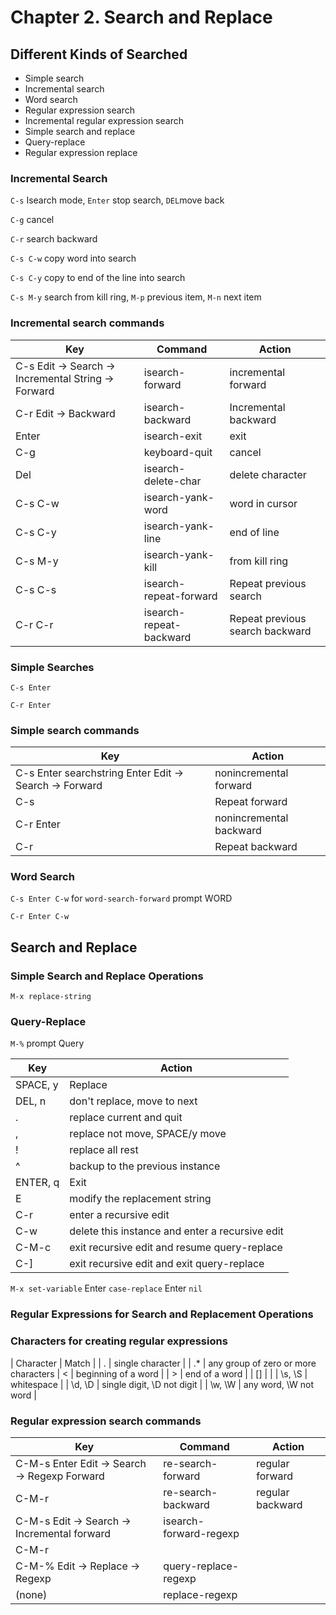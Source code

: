 # Chapter 2. Search and Replace

## Different Kinds of Searched

- Simple search
- Incremental search
- Word search
- Regular expression search
- Incremental regular expression search
- Simple search and replace
- Query-replace
- Regular expression replace

### Incremental Search

`C-s` Isearch mode, `Enter` stop search, `DEL`move back

`C-g` cancel

`C-r` search backward

`C-s C-w` copy word into search

`C-s C-y` copy to end of the line into search

`C-s M-y` search from kill ring, `M-p` previous item, `M-n` next item

### Incremental search commands

| Key | Command | Action |
| -- | -- | -- |
| C-s Edit -> Search -> Incremental String -> Forward | isearch-forward | incremental forward |
| C-r Edit -> Backward | isearch-backward | Incremental backward |
| Enter | isearch-exit | exit |
| C-g | keyboard-quit | cancel |
| Del | isearch-delete-char | delete character |
| C-s C-w | isearch-yank-word | word in cursor |
| C-s C-y | isearch-yank-line | end of line |
| C-s M-y | isearch-yank-kill | from kill ring |
| C-s C-s | isearch-repeat-forward | Repeat previous search |
| C-r C-r | isearch-repeat-backward | Repeat previous search backward |


### Simple Searches

`C-s Enter`

`C-r Enter`

### Simple search commands

| Key | Action |
| -- | -- |
| C-s Enter searchstring Enter Edit -> Search -> Forward | nonincremental forward |
| C-s | Repeat forward |
| C-r Enter | nonincremental backward |
| C-r | Repeat backward |

### Word Search

`C-s Enter C-w` for `word-search-forward` prompt WORD

`C-r Enter C-w`


## Search and Replace

### Simple Search and Replace Operations

`M-x replace-string`

### Query-Replace

`M-%` prompt Query

| Key | Action |
| -- | -- |
| SPACE, y | Replace |
| DEL, n | don't replace, move to next |
| . | replace current and quit |
| , | replace not move, SPACE/y move |
| ! | replace all rest |
| ^ | backup to the previous instance |
| ENTER, q | Exit |
| E | modify the replacement string |
| C-r | enter a recursive edit |
| C-w | delete this instance and enter a recursive edit |
| C-M-c | exit recursive edit and resume query-replace |
| C-] | exit recursive edit and exit query-replace |

`M-x set-variable` Enter `case-replace` Enter `nil`

### Regular Expressions for Search and Replacement Operations

### Characters for creating regular expressions

| Character | Match |
| . | single character |
| .* | any group of zero or more characters
| \< | beginning of a word |
| \> | end of a word |
| [] | |
| \s, \S | whitespace |
| \d, \D | single digit, \D not digit |
| \w, \W | any word, \W not word |

### Regular expression search commands

| Key | Command | Action |
| -- | -- | -- |
| C-M-s Enter Edit -> Search -> Regexp Forward | re-search-forward | regular forward |
| C-M-r | re-search-backward | regular backward |
| C-M-s Edit -> Search -> Incremental forward | isearch-forward-regexp | |
| C-M-r | | |
| C-M-% Edit -> Replace -> Regexp | query-replace-regexp | |
| (none) | replace-regexp | |
